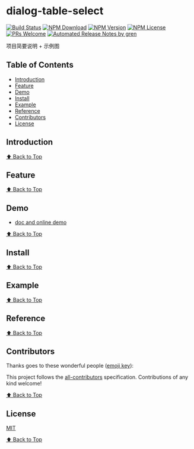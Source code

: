 # dialog-table-select

[![Build Status](https://travis-ci.com/quixoter/dialog-table-select.svg?branch=master)](https://travis-ci.com/quixoter/dialog-table-select)
[![NPM Download](https://img.shields.io/npm/dm/@quixoter/dialog-table-select.svg)](https://www.npmjs.com/package/@quixoter/dialog-table-select)
[![NPM Version](https://img.shields.io/npm/v/@quixoter/dialog-table-select.svg)](https://www.npmjs.com/package/@quixoter/dialog-table-select)
[![NPM License](https://img.shields.io/npm/l/@quixoter/dialog-table-select.svg)](https://github.com/quixoter/dialog-table-select/blob/master/LICENSE)
[![PRs Welcome](https://img.shields.io/badge/PRs-welcome-brightgreen.svg)](https://github.com/quixoter/dialog-table-select/pulls)
[![Automated Release Notes by gren](https://img.shields.io/badge/%F0%9F%A4%96-release%20notes-00B2EE.svg)](https://github-tools.github.io/github-release-notes/)

项目简要说明 + 示例图

## Table of Contents

* [Introduction](#introduction)
* [Feature](#feature)
* [Demo](#demo)
* [Install](#install)
* [Example](#example)
* [Reference](#reference)
* [Contributors](#contributors)
* [License](#license)

## Introduction

[⬆ Back to Top](#table-of-contents)

## Feature

[⬆ Back to Top](#table-of-contents)

## Demo

* [doc and online demo](https://quixoter.github.io/dialog-table-select/)

[⬆ Back to Top](#table-of-contents)

## Install

[⬆ Back to Top](#table-of-contents)

## Example

[⬆ Back to Top](#table-of-contents)

## Reference

[⬆ Back to Top](#table-of-contents)

## Contributors

Thanks goes to these wonderful people ([emoji key](https://allcontributors.org/docs/en/emoji-key)):

<!-- ALL-CONTRIBUTORS-LIST:START - Do not remove or modify this section -->

<!-- prettier-ignore -->
<!-- ALL-CONTRIBUTORS-LIST:END -->

This project follows the [all-contributors](https://github.com/all-contributors/all-contributors) specification. Contributions of any kind welcome!

[⬆ Back to Top](#table-of-contents)

## License

[MIT](./LICENSE)

[⬆ Back to Top](#table-of-contents)

